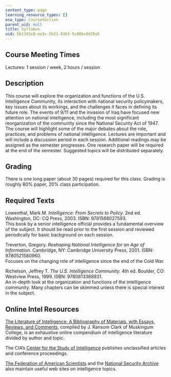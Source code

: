 ```yaml
---
content_type: page
learning_resource_types: []
ocw_type: CourseSection
parent_uid: null
title: Syllabus
uid: bb1102c8-ee3c-5b21-0263-5c00bc0d29a5
---
```


Course Meeting Times
--------------------

Lectures: 1 session / week, 2 hours / session

Description
-----------

This course will explore the organization and functions of the U.S. Intelligence Community, its interaction with national security policymakers, key issues about its workings, and the challenges it faces in defining its future role. The events of 9/11 and the invasion of Iraq have focused new attention on national intelligence, including the most significant reorganization of the community since the National Security Act of 1947. The course will highlight some of the major debates about the role, practices, and problems of national intelligence. Lectures are important and will include a discussion period in each session. Additional readings may be assigned as the semester progresses. One research paper will be required at the end of the semester. Suggested topics will be distributed separately.

Grading
-------

There is one long paper (about 30 pages) required for this class. Grading is roughly 80% paper, 20% class participation.

Required Texts
--------------

Lowenthal, Mark M. _Intelligence: From Secrets to Policy._ 2nd ed. Washington, DC: CQ Press, 2003. ISBN: 9781568027593.  
This book by a senior intelligence official provides a fundamental overview of the subject. It should be read prior to the first session and reviewed periodically for basic background on each session.

Treverton, Gregory. _Reshaping National Intelligence for an Age of Information._ Cambridge, NY: Cambridge University Press, 2001. ISBN: 9780521580960.  
Focuses on the changing role of intelligence since the end of the Cold War.

Richelson, Jeffrey T. _The U.S. Intelligence Community._ 4th ed. Boulder, CO: Westview Press, 1999. ISBN: 9780813368931.  
An in-depth look at the organization and functions of the intelligence community. Many chapters can be skimmed unless there is special interest in the subject.

Online Intel Resources
----------------------

[The Literature of Intelligence: A Bibliography of Materials, with Essays, Reviews, and Comments](http://intellit.muskingum.edu/index.html), compiled by J. Ransom Clark of Muskingum College, is an exhaustive online compendium of intelligence literature divided by author and topic.

The CIA’s [Center for the Study of Intelligence](https://www.cia.gov/library/center-for-the-study-of-intelligence) publishes unclassified articles and conference proceedings.

[The Federation of American Scientists](http://www.fas.org/) and the [National Security Archive](http://www.gwu.edu/~nsarchiv/) also maintain useful web sites on intelligence topics.